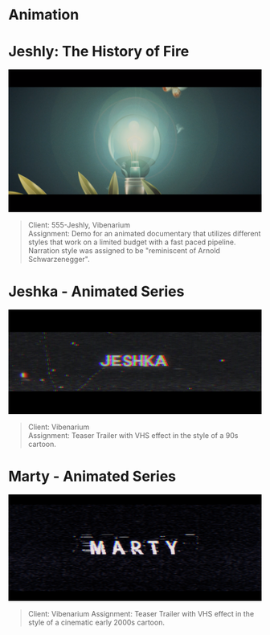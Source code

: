 # Animation

# Jeshly: The History of Fire

[<img src="_images/ab2a8d2c-aea6-4731-a31f-819e76ec1c7d_rw_1200.png">](https://www.youtube.com/watch?v=Yme820uVCjs&list=PL6n5pHEesRETYbbUbpEV72SFdJJS1P_h0)

> Client: 555-Jeshly, Vibenarium  
> Assignment: Demo for an animated documentary that utilizes different styles that work on a limited budget with a fast paced pipeline. Narration style was assigned to be "reminiscent of Arnold Schwarzenegger".

# Jeshka - Animated Series

[<img src="_images/1013ccec-6040-4656-832d-45a9058f3548_rw_1200.png">](https://www.youtube.com/watch?v=LRzjxXN12Xo)

> Client: Vibenarium  
> Assignment: Teaser Trailer with VHS effect in the style of a 90s cartoon.

# Marty - Animated Series

[<img src="_images/63a62c3e-0ac8-4a61-b385-8ea2b7dd9500_rw_1200.png">](https://www.youtube.com/watch?v=uIl8_4qx6K00)

> Client: Vibenarium
> Assignment: Teaser Trailer with VHS effect in the style of a cinematic early 2000s cartoon.
